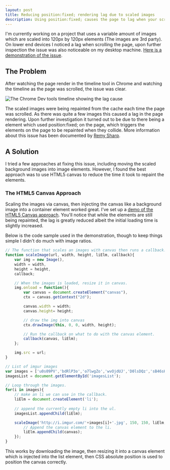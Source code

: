 ```yaml
---
layout: post
title: Reducing position:fixed; rendering lag due to scaled images
description: Using position:fixed; causes the page to lag when your scrolling, scaled images make this issues worse. Here is a fix to make it less noticeable.
---
```

I'm currently working on a project that uses a variable amount of images which are scaled into 120px by 120px elements (The images are 3rd party). On lower end devices I noticed a lag when scrolling the page, upon further inspection the issue was also noticeable on my desktop machine. [Here is a demonstration of the issue](/2013/08/18/fixed-position-scroll-lag.html).

## The Problem
After watching the page render in the timeline tool in Chrome and watching the timeline as the page was scrolled, the issue was clear. 

![The Chrome Dev tools timeline showing the lag cause](/uploads/2013/08/18/timeine-repainting.jpg)

The scaled images were being repainted from the cache each time the page was scrolled. As there was quite a few images this caused a lag in the page rendering. Upon further investigation it turned out to be due to there being a element which used position:fixed; on the page, which triggers the elements on the page to be repainted when they collide. More information about this issue has been documented by <a href="http://remysharp.com/2012/05/24/issues-with-position-fixed-scrolling-on-ios/">Remy Sharp</a>.

## A Solution
I tried a few approaches at fixing this issue, including moving the scaled background images into image elements. However, I found the best approach was to use HTML5 canvas to reduce the time it took to repaint the elements.

### The HTML5 Canvas Approach
Scaling the images via canvas, then injecting the canvas like a background image into a container element worked great. I've set up a [demo of the HTML5 Canvas approach](/2013/08/18/fixed-position-scroll-lag-html5-canvas-solution.html). You'll notice that while the elements are still being repainted, the lag is greatly reduced albeit the initial loading time is slightly increased. 

Below is the code sample used in the demonstration, though to keep things simple I didn't do much with image ratios.

```javascript
// The function that scales an images with canvas then runs a callback.
function scaleImage(url, width, height, liElm, callback){
	var img = new Image(),
	width = width,
	height = height,
	callback;

	// When the images is loaded, resize it in canvas.
	img.onload = function(){
		var canvas = document.createElement("canvas"),
        ctx = canvas.getContext("2d");

        canvas.width = width;
        canvas.height= height;

        // draw the img into canvas
        ctx.drawImage(this, 0, 0, width, height);

        // Run the callback on what to do with the canvas element.
        callback(canvas, liElm);
	};

	img.src = url;
}

// List of imgur images
var images = ['u0s09PV','bdRlP3o','o7lwgZo','wvOjdUJ','D0lsDQz','sB46sHZ','nvRcyJM'],
imagesList = document.getElementById('imagesList');

// Loop through the images.
for(i in images){
	// make an li we can use in the callback.
	liElm = document.createElement('li');
	
	// append the currently empty li into the ul.
	imagesList.appendChild(liElm);

	scaleImage('http://i.imgur.com/'+images[i]+'.jpg', 150, 150, liElm, function(canvas, liElm){
		// Append the canvas element to the li.
		liElm.appendChild(canvas);
	});
}
```

This works by downloading the image, then resizing it into a canvas element which is injected into the list element, then CSS absolute position is used to position the canvas correctly. 
